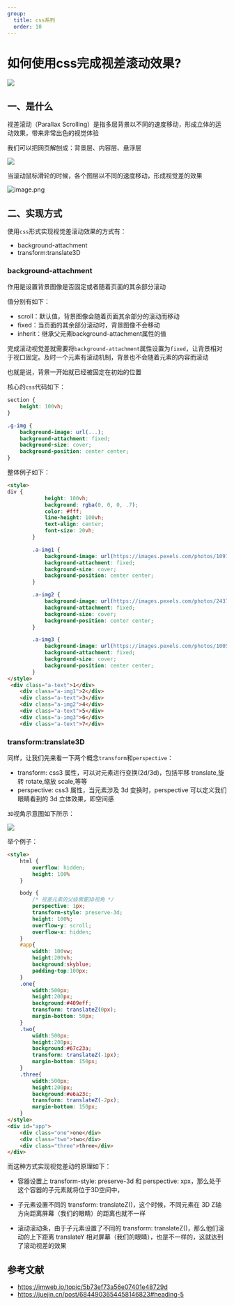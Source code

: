 ```yaml
---
group:
  title: css系列
  order: 10
---
```


# 如何使用css完成视差滚动效果?

 ![](https://static.vue-js.com/1b2d33e0-a18d-11eb-85f6-6fac77c0c9b3.png)

## 一、是什么

视差滚动（Parallax Scrolling）是指多层背景以不同的速度移动，形成立体的运动效果，带来非常出色的视觉体验

我们可以把网页解刨成：背景层、内容层、悬浮层

 ![](https://static.vue-js.com/57c942a0-a1cc-11eb-85f6-6fac77c0c9b3.png)

当滚动鼠标滑轮的时候，各个图层以不同的速度移动，形成视觉差的效果

 ![image.png](https://static.vue-js.com/e57ab280-a1dd-11eb-ab90-d9ae814b240d.png)


## 二、实现方式


使用`css`形式实现视觉差滚动效果的方式有：

- background-attachment
- transform:translate3D


### background-attachment

作用是设置背景图像是否固定或者随着页面的其余部分滚动

值分别有如下：

- scroll：默认值，背景图像会随着页面其余部分的滚动而移动
- fixed：当页面的其余部分滚动时，背景图像不会移动
- inherit：继承父元素background-attachment属性的值

完成滚动视觉差就需要将`background-attachment`属性设置为`fixed`，让背景相对于视口固定。及时一个元素有滚动机制，背景也不会随着元素的内容而滚动

也就是说，背景一开始就已经被固定在初始的位置

核心的`css`代码如下：

```css
section {
    height: 100vh;
}

.g-img {
    background-image: url(...);
    background-attachment: fixed;
    background-size: cover;
    background-position: center center;
}
```

整体例子如下：

```html
<style>
div {
            height: 100vh;
            background: rgba(0, 0, 0, .7);
            color: #fff;
            line-height: 100vh;
            text-align: center;
            font-size: 20vh;
        }

        .a-img1 {
            background-image: url(https://images.pexels.com/photos/1097491/pexels-photo-1097491.jpeg);
            background-attachment: fixed;
            background-size: cover;
            background-position: center center;
        }

        .a-img2 {
            background-image: url(https://images.pexels.com/photos/2437299/pexels-photo-2437299.jpeg);
            background-attachment: fixed;
            background-size: cover;
            background-position: center center;
        }

        .a-img3 {
            background-image: url(https://images.pexels.com/photos/1005417/pexels-photo-1005417.jpeg);
            background-attachment: fixed;
            background-size: cover;
            background-position: center center;
        }
</style>
 <div class="a-text">1</div>
    <div class="a-img1">2</div>
    <div class="a-text">3</div>
    <div class="a-img2">4</div>
    <div class="a-text">5</div>
    <div class="a-img3">6</div>
    <div class="a-text">7</div>
```





### transform:translate3D

同样，让我们先来看一下两个概念`transform`和`perspective`：

- transform: css3 属性，可以对元素进行变换(2d/3d)，包括平移 translate,旋转 rotate,缩放 scale,等等
- perspective: css3 属性，当元素涉及 3d 变换时，perspective 可以定义我们眼睛看到的 3d 立体效果，即空间感

`3D`视角示意图如下所示：

 ![](https://static.vue-js.com/24f37dd0-a18d-11eb-85f6-6fac77c0c9b3.png)


举个例子：

```html
<style>
    html {
        overflow: hidden;
        height: 100%
    }

    body {
        /* 视差元素的父级需要3D视角 */
        perspective: 1px;
        transform-style: preserve-3d; 
        height: 100%;
        overflow-y: scroll;
        overflow-x: hidden;
    }
    #app{
        width: 100vw;
        height:200vh;
        background:skyblue;
        padding-top:100px;
    }
    .one{
        width:500px;
        height:200px;
        background:#409eff;
        transform: translateZ(0px);
        margin-bottom: 50px;
    }
    .two{
        width:500px;
        height:200px;
        background:#67c23a;
        transform: translateZ(-1px);
        margin-bottom: 150px;
    }
    .three{
        width:500px;
        height:200px;
        background:#e6a23c;
        transform: translateZ(-2px);
        margin-bottom: 150px;
    }
</style>
<div id="app">
    <div class="one">one</div>
    <div class="two">two</div>
    <div class="three">three</div>
</div>
```


而这种方式实现视觉差动的原理如下：

- 容器设置上 transform-style: preserve-3d 和 perspective: xpx，那么处于这个容器的子元素就将位于3D空间中，

- 子元素设置不同的 transform: translateZ()，这个时候，不同元素在 3D Z轴方向距离屏幕（我们的眼睛）的距离也就不一样

- 滚动滚动条，由于子元素设置了不同的 transform: translateZ()，那么他们滚动的上下距离 translateY 相对屏幕（我们的眼睛），也是不一样的，这就达到了滚动视差的效果


## 参考文献

- https://imweb.io/topic/5b73ef73a56e07401e48729d
- https://juejin.cn/post/6844903654458146823#heading-5
